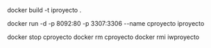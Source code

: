 docker build -t iproyecto .


docker run -d -p 8092:80 -p 3307:3306 --name cproyecto iproyecto


docker stop cproyecto
docker rm cproyecto
docker rmi iwproyecto

